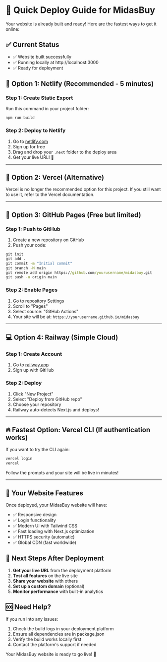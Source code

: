 # 🚀 Quick Deploy Guide for MidasBuy

Your website is already built and ready! Here are the fastest ways to get it online:

## ✅ Current Status
- ✅ Website built successfully
- ✅ Running locally at http://localhost:3000
- ✅ Ready for deployment

## 🌟 Option 1: Netlify (Recommended - 5 minutes)

### Step 1: Create Static Export
Run this command in your project folder:
```cmd
npm run build
```

### Step 2: Deploy to Netlify
1. Go to [netlify.com](https://netlify.com)
2. Sign up for free
3. Drag and drop your `.next` folder to the deploy area
4. Get your live URL! 🎉

---

## 🦄 Option 2: Vercel (Alternative)

Vercel is no longer the recommended option for this project. If you still want to use it, refer to the Vercel documentation.

---

## 🐙 Option 3: GitHub Pages (Free but limited)

### Step 1: Push to GitHub
1. Create a new repository on GitHub
2. Push your code:
```cmd
git init
git add .
git commit -m "Initial commit"
git branch -M main
git remote add origin https://github.com/yourusername/midasbuy.git
git push -u origin main
```

### Step 2: Enable Pages
1. Go to repository Settings
2. Scroll to "Pages"
3. Select source: "GitHub Actions"
4. Your site will be at: `https://yourusername.github.io/midasbuy`

---

## 💻 Option 4: Railway (Simple Cloud)

### Step 1: Create Account
1. Go to [railway.app](https://railway.app)
2. Sign up with GitHub

### Step 2: Deploy
1. Click "New Project"
2. Select "Deploy from GitHub repo"
3. Choose your repository
4. Railway auto-detects Next.js and deploys!

---

## 🔥 Fastest Option: Vercel CLI (If authentication works)

If you want to try the CLI again:
```cmd
vercel login
vercel
```

Follow the prompts and your site will be live in minutes!

---

## 📱 Your Website Features

Once deployed, your MidasBuy website will have:
- ✅ Responsive design
- ✅ Login functionality
- ✅ Modern UI with Tailwind CSS
- ✅ Fast loading with Next.js optimization
- ✅ HTTPS security (automatic)
- ✅ Global CDN (fast worldwide)

## 🎉 Next Steps After Deployment

1. **Get your live URL** from the deployment platform
2. **Test all features** on the live site
3. **Share your website** with others
4. **Set up a custom domain** (optional)
5. **Monitor performance** with built-in analytics

## 🆘 Need Help?

If you run into any issues:
1. Check the build logs in your deployment platform
2. Ensure all dependencies are in package.json
3. Verify the build works locally first
4. Contact the platform's support if needed

Your MidasBuy website is ready to go live! 🚀